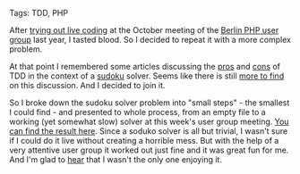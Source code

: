 Tags: TDD, PHP

After [trying out live coding][small_steps] at the October meeting of the [Berlin PHP user group][bephpug] last year, I tasted blood. So I decided to repeat it with a more complex problem.

At that point I remembered some articles discussing the [pros] and [cons] of TDD in the context of a [sudoku] solver. Seems like there is still [more to find][google] on this discussion. And I decided to join it.

So I broke down the sudoku solver problem into "small steps" - the smallest I could find - and presented to whole process, from an empty file to a working (yet somewhat slow) solver at this week's user group meeting. [You can find the result here][code]. Since a soduko solver is all but trivial, I wasn't sure if I could do it live without creating a horrible mess. But with the help of a very attentive user group it worked out just fine and it was great fun for me. And I'm glad to [hear][comment] that I wasn't the only one enjoying it.

[small_steps]: small-steps-at-bephpug.html
[bephpug]: http://bephpug.de
[sudoku]: http://en.wikipedia.org/wiki/Sudoku
[google]: https://www.google.de/search?q=sudoku+tdd
[pros]: http://johannesbrodwall.com/2010/04/06/why-tdd-makes-a-lot-of-sense-for-sudoko/
[cons]: http://devgrind.com/2007/04/25/how-to-not-solve-a-sudoku/
[code]: static/res/sudoku_solver.zip
[comment]: https://twitter.com/IchHabRecht/status/430808466295648256